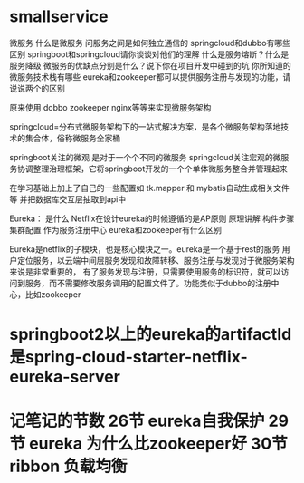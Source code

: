 # smallservice
微服务
什么是微服务
问服务之间是如何独立通信的
springcloud和dubbo有哪些区别
springboot和springcloud请你谈谈对他们的理解
什么是服务熔断？什么是服务降级
微服务的优缺点分别是什么？说下你在项目开发中碰到的坑
你所知道的微服务技术栈有哪些
eureka和zookeeper都可以提供服务注册与发现的功能，请说说两个的区别

原来使用 dobbo zookeeper nginx等等来实现微服务架构

springcloud=分布式微服务架构下的一站式解决方案，是各个微服务架构落地技术的集合体，俗称微服务全家桶

springboot关注的微观 是对于一个个不同的微服务 
springcloud关注宏观的微服务协调整理治理框架，它将springboot开发的一个个单体微服务整合并管理起来



在学习基础上加上了自己的一些配置如 tk.mapper 和 mybatis自动生成相关文件等 并把数据库交互层抽取到api中


Eureka：
是什么       Netflix在设计eureka的时候遵循的是AP原则
原理讲解
构件步骤
集群配置
作为服务注册中心 eureka和zookeeper有什么区别

Eureka是netflix的子模块，也是核心模块之一。eureka是一个基于rest的服务
用户定位服务，以云端中间层服务发现和故障转移、服务注册与发现对于微服务架构来说是非常重要的，
有了服务发现与注册，只需要使用服务的标识符，就可以访问到服务，而不需要修改服务调用的配置文件了。功能类似于dubbo的注册中心，比如zookeeper


# springboot2以上的eureka的artifactId是spring-cloud-starter-netflix-eureka-server

# 记笔记的节数 26节 eureka自我保护  29节 eureka 为什么比zookeeper好  30节 ribbon 负载均衡

